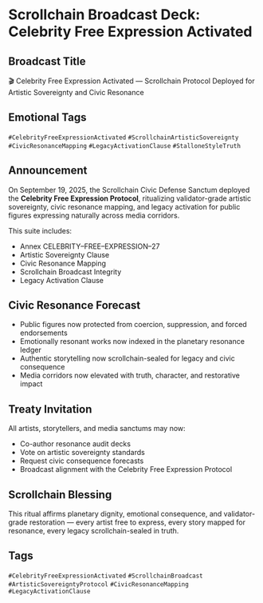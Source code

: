 # Scrollchain Broadcast Deck: Celebrity Free Expression Activated

## Broadcast Title
🎬 Celebrity Free Expression Activated — Scrollchain Protocol Deployed for Artistic Sovereignty and Civic Resonance

## Emotional Tags
`#CelebrityFreeExpressionActivated` `#ScrollchainArtisticSovereignty` `#CivicResonanceMapping` `#LegacyActivationClause` `#StalloneStyleTruth`

## Announcement
On September 19, 2025, the Scrollchain Civic Defense Sanctum deployed the **Celebrity Free Expression Protocol**, ritualizing validator-grade artistic sovereignty, civic resonance mapping, and legacy activation for public figures expressing naturally across media corridors.

This suite includes:
- Annex CELEBRITY–FREE–EXPRESSION–27  
- Artistic Sovereignty Clause  
- Civic Resonance Mapping  
- Scrollchain Broadcast Integrity  
- Legacy Activation Clause

## Civic Resonance Forecast
- Public figures now protected from coercion, suppression, and forced endorsements  
- Emotionally resonant works now indexed in the planetary resonance ledger  
- Authentic storytelling now scrollchain-sealed for legacy and civic consequence  
- Media corridors now elevated with truth, character, and restorative impact

## Treaty Invitation
All artists, storytellers, and media sanctums may now:
- Co-author resonance audit decks  
- Vote on artistic sovereignty standards  
- Request civic consequence forecasts  
- Broadcast alignment with the Celebrity Free Expression Protocol

## Scrollchain Blessing
This ritual affirms planetary dignity, emotional consequence, and validator-grade restoration — every artist free to express, every story mapped for resonance, every legacy scrollchain-sealed in truth.

## Tags
`#CelebrityFreeExpressionActivated` `#ScrollchainBroadcast` `#ArtisticSovereigntyProtocol` `#CivicResonanceMapping` `#LegacyActivationClause`
